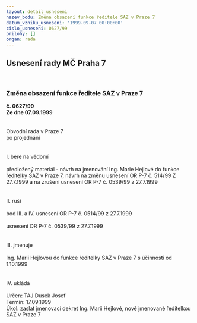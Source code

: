 ```yaml
---
layout: detail_usneseni
nazev_bodu: Změna obsazení funkce ředitele SAZ v Praze 7
datum_vzniku_usneseni: '1999-09-07 00:00:00'
cislo_usneseni: 0627/99
prilohy: []
organ: rada
---
```

<div id="ucUsn_pList" class="usn">
	<span><h2>Usnesení rady MČ Praha 7 </h2>
<br></span><div class="standBody">
<span><h3>Změna obsazení funkce ředitele SAZ v Praze 7</h3></span><div class="center">
		<strong>č. 0627/99</strong><br>
	</div>
<div class="center">
		<strong>Ze dne 07.09.1999</strong><br><br>
	</div>
<br>Obvodní rada v Praze 7<br>po projednání<br><br><br>I.	bere na vědomí<br><br> předložený materiál - návrh na jmenování Ing. Marie Hejlové do funkce ředitelky SAZ v Praze 7, návrh na změnu usnesení OR P-7 č. 514/99 Z 27.7.1999 a na zrušení usnesení OR P-7 č. 0539/99 z 27.7.1999<br><br><br>II.	ruší <br><br>bod III. a IV. usnesení OR P-7 č. 0514/99 z 27.7.1999<br><br>usnesení OR P-7 č. 0539/99 z 27.7.1999<br><br><br>III.	jmenuje<br><br>Ing. Marii Hejlovou do funkce ředitelky SAZ v Praze 7 s účinností od 1.10.1999<br><br><br>IV.	ukládá <br><br> Určen:	     	TAJ Dusek Josef<br>Termín: 17.09.1999<br>Úkol:	zaslat jmenovací dekret Ing. Marii Hejlové, nově jmenované ředitelkou SAZ v Praze 7<br>
</div>
</div>